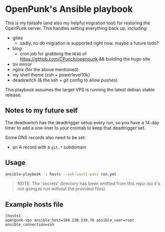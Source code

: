 # OpenPunk's Ansible playbook

This is my failsafe (and also my helpful migration tool) for restoring the OpenPunk server. This handles setting everything back up, including:

- gitea
    - sadly, no db migration is supported right now. maybe a future todo?
- blog
    - cron job for grabbing the `HEAD` of https://github.com/CPunch/openpunk && building the hugo site
- tor mirror
- nginx (for the above mentioned)
- my shell theme (zsh + powerlevel10k)
- deadswitch (& the ssh + git config to allow pushes)

This playbook assumes the target VPS is running the latest debian stable release.

## Notes to my future self
The deadswitch has the deadtrigger setup every run, so you have a 14-day timer to add a one-liner to your crontab to keep that deadtrigger set.

Some DNS records also need to be set:
- an A record with a `git.*` subdomain

## Usage
```sh
ansible-playbook -i hosts --ask-vault-pass run.yml
```
> NOTE: The 'secrets' directory has been omitted from this repo (so it's not going to run without the provided files)

## Example hosts file
```
[hosts]
openpunk-vps ansible_host=104.238.138.76 ansible_user=root ansible_connection=ssh
```